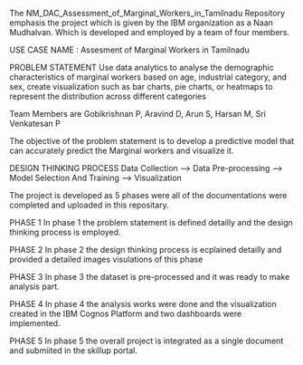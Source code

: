 The NM_DAC_Assessment_of_Marginal_Workers_in_Tamilnadu Repository emphasis the project which is given by the IBM organization as a Naan Mudhalvan. Which is developed and employed by a team of four members.

USE CASE NAME : Assesment of Marginal Workers in Tamilnadu

PROBLEM STATEMENT Use data analytics to analyse the demographic characteristics of marginal workers based on age, industrial category, and sex, create visualization such as bar charts, pie charts, or heatmaps to represent 
                  the distribution across different categories

Team Members are Gobikrishnan P, Aravind D, Arun S, Harsan M, Sri Venkatesan P
 
The objective of the problem statement is to develop a predictive model that can accurately predict the Marginal workers and visualize it.

DESIGN THINKING PROCESS Data Collection --> Data Pre-processing --> Model Selection And Training --> Visualization

The project is developed as 5 phases were all of the documentations were completed and uploaded in this repositary.

PHASE 1 In phase 1 the problem statement is defined detailly and the design thinking process is employed.

PHASE 2 In phase 2 the design thinking process is ecplained detailly and provided a detailed images visulations of this phase

PHASE 3 In phase 3 the dataset is pre-processed and it was ready to make analysis part.

PHASE 4 In phase 4 the analysis works were done and the visualization created in the IBM Cognos Platform and two dashboards were implemented.

PHASE 5 In phase 5 the overall project is integrated as a single document and submiited in the skillup portal.


